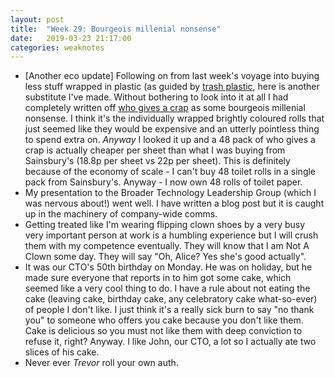 ```yaml
---
layout: post
title:  "Week 29: Bourgeois millenial nonsense"
date:   2019-03-23 21:17:00
categories: weaknotes
---
```


* [Another eco update] Following on from last week's voyage into buying less stuff wrapped in plastic (as guided by [trash plastic](https://trashplastic.com), here is another substitute I've made. Without bothering to look into it at all I had completely written off [who gives a crap](https://uk.whogivesacrap.org/) as some bourgeois millenial nonsense. I think it's the individually wrapped brightly coloured rolls that just seemed like they would be expensive and an utterly pointless thing to spend extra on. _Anyway_ I looked it up and a 48 pack of who gives a crap is actually cheaper per sheet than what I was buying from Sainsbury's (18.8p per sheet vs 22p per sheet). This is definitely because of the economy of scale - I can't buy 48 toilet rolls in a single pack from Sainsbury's. Anyway - I now own 48 rolls of toilet paper.
* My presentation to the Broader Technology Leadership Group (which I was nervous about!) went well. I have written a blog post but it is caught up in the machinery of company-wide comms.
* Getting treated like I'm wearing flipping clown shoes by a very busy very important person at work is a humbling experience but I will crush them with my competence eventually. They will know that I am Not A Clown some day. They will say "Oh, Alice? Yes she's good actually".
* It was our CTO's 50th birthday on Monday. He was on holiday, but he made sure everyone that reports in to him got some cake, which seemed like a very cool thing to do. I have a rule about not eating the cake (leaving cake, birthday cake, any celebratory cake what-so-ever) of people I don't like. I just think it's a really sick burn to say "no thank you" to someone who offers you cake because you don't like them. Cake is delicious so you must not like them with deep conviction to refuse it, right? Anyway. I like John, our CTO, a lot so I actually ate two slices of his cake.
* Never ever _Trevor_ roll your own auth.
